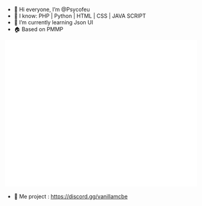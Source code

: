 - 👋 Hi everyone, I’m @Psycofeu
- 👀 I know: PHP | Python | HTML | CSS | JAVA SCRIPT
- 🌱 I’m currently learning Json UI
- 🏠 Based on PMMP

![image](https://github.com/Dumont-Julien/Dumont-Julien/blob/main/github-metrics.svg)
- 🚧 Me project : https://discord.gg/vanillamcbe
